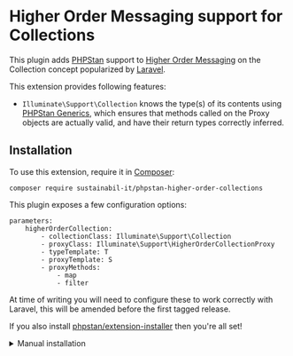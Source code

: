 # Higher Order Messaging support for Collections

This plugin adds [PHPStan](https://phpstan.org/) support to [Higher Order Messaging](https://laravel.com/docs/8.x/collections#higher-order-messages) on the Collection concept popularized by [Laravel](https://laravel.com/docs/8.x/collections#introduction).

This extension provides following features:

* `Illuminate\Support\Collection` knows the type(s) of its contents using [PHPStan Generics](https://phpstan.org/blog/generics-in-php-using-phpdocs), which ensures that methods called on the Proxy objects are actually valid, and have their return types correctly inferred.

## Installation

To use this extension, require it in [Composer](https://getcomposer.org/):

```
composer require sustainabil-it/phpstan-higher-order-collections
```

This plugin exposes a few configuration options:

```
parameters:
    higherOrderCollection:
        - collectionClass: Illuminate\Support\Collection
        - proxyClass: Illuminate\Support\HigherOrderCollectionProxy
        - typeTemplate: T 
        - proxyTemplate: S
        - proxyMethods:
            - map
            - filter
```

At time of writing you will need to configure these to work correctly with Laravel, this will be amended before the first tagged release. 


If you also install [phpstan/extension-installer](https://github.com/phpstan/extension-installer) then you're all set!

<details>
  <summary>Manual installation</summary>

If you don't want to use `phpstan/extension-installer`, include extension.neon in your project's PHPStan config:

```
includes:
    - vendor/sustainabil-it/phpstan-higher-order-collections/extension.neon
```

</details>
